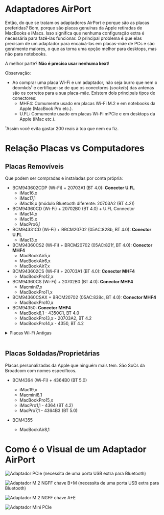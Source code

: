 # Adaptadores AirPort

Então, do que se tratam os adaptadores AirPort e porque são as placas preferidas? Bom, porque são placas genuínas da Apple retiradas de MacBooks e iMacs. Isso significa que nenhuma configuração extra é necessária para fazê-las funcionar. O principal problema é que elas precisam de um adaptador para encaixá-las em placas-mãe de PCs e são geralmente maiores, o que as torna uma opção melhor para desktops, mas não para notebooks.

A melhor parte? **Não é preciso usar nenhuma kext!**

Observação:
* Ao comprar uma placa Wi-Fi e um adaptador, não seja burro que nem o deomkds¹ e certifique-se de que os conectores (*sockets*) das antenas são os corretos para a sua placa-mãe. Existem dois principais tipos de conectores:
  * MHF4: Comumente usado em placas Wi-Fi M.2 e em notebooks da Apple (MacBook Pro etc.).
  * U.FL: Comumente usado em placas Wi-Fi mPCIe e em desktops da Apple (iMac etc.).

¹Assim você evita gastar 200 reais à toa que nem eu fiz.

# Relação Placas vs Computadores

## **Placas Removíveis**

Que podem ser compradas e instaladas por conta própria:

* BCM943602CDP (Wi-Fi) + 20703A1 (BT 4.0): **Conector U.FL**
  * iMac16,x
  * iMac17,1
  * iMac18,x (módulo Bluetooth diferente: 20703A2 (BT 4.2))
* BCM94360CD (Wi-Fi) + 20702B0 (BT 4.0) + U.FL Connector
  * iMac14,x
  * iMac15,x
  * MacPro6,1
* BCM94331CD (Wi-Fi) + BRCM20702 (05AC:828b, BT 4.0): **Conector U.FL**
  * iMac13,x
* BCM94360CS2 (Wi-Fi) + BRCM20702 (05AC:821f, BT 4.0): **Conector MHF4**
  * MacBookAir5,x
  * MacBookAir6,x
  * MacBookAir7,x
* BCM943602CS (Wi-Fi) + 20703A1 (BT 4.0): **Conector MHF4**
  * MacBookPro12,x
* BCM94360CS (Wi-Fi) + 20702B0 (BT 4.0): **Conector MHF4**
  * Macmini7,x
  * MacBookPro11,x
* BCM94360CSAX + BRCM20702 (05AC:828c, BT 4.0): **Conector MHF4**
  * MacBookPro10,x
* BCM94350: **Conector MHF4**
  * MacBook8,1 - 4350C1, BT 4.0
  * MacBookPro13,x - 20703A2, BT 4.2
  * MacBookPro14,x - 4350, BT 4.2

<details>
<summary>Placas Wi-Fi Antigas</summary>

**Broadcom**:

* BCM4328
  * iMac5,1-9,1
  * MacBook3,1-4,1
  * MacBookAir1,1-2,1
* BCM4321
  * MacPro2,1
  * Macmini4,1
* BCM4322
  * MacBook5,1
  * MacBookPro5,1 e 7,1
  * MacBookAir3,1-5,1
  * MacPro5,1
* BCM43224
  * MacBook6,1
  * MacBookPro6,1
* BCM4331
  * Macmini5,x
  * MacBookPro8,x-10,x

**Atheros**:

* AR242X/AR542X
  * MacBook1,1
  * Macmini1,1-2,1
* AR5418
  * MacBook2,1
* AR928X
  * iMac10,1-11,x
  * MacPro3,1
* AR93XX
  * iMac12,x

</details>
<br>

## **Placas Soldadas/Proprietárias**

Placas personalizadas da Apple que ninguém mais tem. São SoCs da Broadcom com nomes específicos.

* BCM4364 (Wi-Fi) + 4364B0 (BT 5.0)
  * iMac19,x
  * Macmini8,1
  * MacBookPro15,x
  * iMacPro1,1 - 4364 (BT 4.2)
  * MacPro7,1 - 4364B3 (BT 5.0)

* BCM4355
  * MacBookAir8,1

# Como é o Visual de um Adaptador AirPort

![Adaptador PCIe (necessita de uma porta USB extra para Bluetooth)](https://i.imgur.com/AUtNhiB.jpg)

![Adaptador M.2 NGFF chave B+M (necessita de uma porta USB extra para Bluetooth)](https://i.imgur.com/MNt8xqq.jpg)

![Adaptador M.2 NGFF chave A+E](https://i.imgur.com/NLUpEl3.jpg)

![Adaptador Mini PCIe](https://i.imgur.com/wRaFDLt.jpg)
